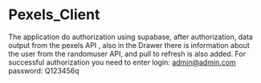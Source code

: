 # Pexels_Client

The application do authorization using supabase, after authorization, data output from the pexels API , also in the Drawer there is information about the user from the randomuser API, and pull to refresh is also added.
For successful authorization you need to enter
              login: admin@admin.com
              password: Q123456q
